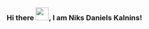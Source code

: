 ### Hi there <img src=amhttps://raw.githubusercontent.com/MartinHeinz/MartinHeinz/master/wave.gif width="30px">, I am Niks Daniels Kalnins!

<!--
**NixsDK/NixsDK** is a ✨ _special_ ✨ repository because its `README.md` (this file) appears on your GitHub profile.

Here are some ideas to get you started:

- 🔭 I’m currently working on ...
- 🌱 I’m currently learning ...
- 👯 I’m looking to collaborate on ...
- 🤔 I’m looking for help with ...
- 💬 Ask me about ...
- 📫 How to reach me: ...
- 😄 Pronouns: ...
- ⚡ Fun fact: ...
-->
